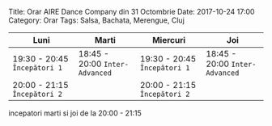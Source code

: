 Title: Orar AIRE Dance Company din 31 Octombrie
Date: 2017-10-24 17:00
Category: Orar
Tags: Salsa, Bachata, Merengue, Cluj

Luni                         | Marti                          | Miercuri                     | Joi
---------------------------- | ------------------------------ | ---------------------------- | ------------------------------
19:30 - 20:45 `Începători 1` | 18:45 - 20:00 `Inter-Advanced` | 19:30 - 20:45 `Începători 1` | 18:45 - 20:00 `Inter-Advanced`
 | 20:00 - 21:15 `Începători 2` | | 20:00 - 21:15 `Începători 2`


incepatori marti si joi de la 20:00 - 21:15
